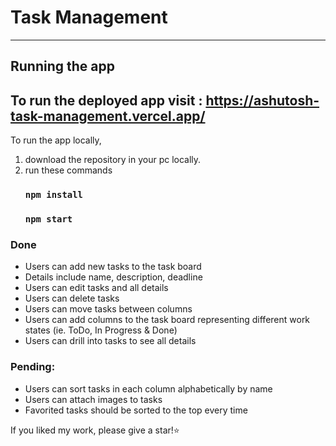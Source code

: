 # Task Management
---
## Running the app

## To run the deployed app visit : https://ashutosh-task-management.vercel.app/

To run the app locally, 

1.  download the repository in your pc locally.
2.  run these commands
    ### `npm install`
    ### `npm start`


### Done
- Users can add new tasks to the task board
- Details include name, description, deadline
- Users can edit tasks and all details
- Users can delete tasks
- Users can move tasks between columns
- Users can add columns to the task board representing different work states (ie. ToDo, In Progress &amp; Done)
- Users can drill into tasks to see all details

### Pending:
- Users can sort tasks in each column alphabetically by name
- Users can attach images to tasks
- Favorited tasks should be sorted to the top every time

If you liked my work, please give a star!⭐️